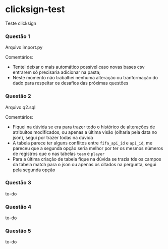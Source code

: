 # clicksign-test
Teste clicksign


### Questão 1 
Arquivo import.py

Comentários:
- Tentei deixar o mais automático possível caso novas bases csv entrarem só precisaria adicionar na pasta;
- Neste momento não trabalhei nenhuma alteração ou tranformação do dado para respeitar os desafios das próximas questões

### Questão 2 
Arquivo q2.sql

Comentários:
- Fiquei na dúvida se era para trazer todo o histórico de alterações de atribuitos modificados, ou apenas a última visão (olharia pela data no json),
segui por trazer todas na dúvida
- A tabela parece ter alguns conflitos entre `fifa_api_id` e `api_id`, me pareceu que a segunda opção seria melhor por ter os mesmos números de registros
que o nas tabelas `team` e `player`
- Para a última criação de tabela fique na dúvida se trazia tds os campos da tabela match para o json ou apenas os citados na pergunta, segui pela 
segunda opção

### Questão 3
to-do

### Questão 4
to-do

### Questão 5
to-do

